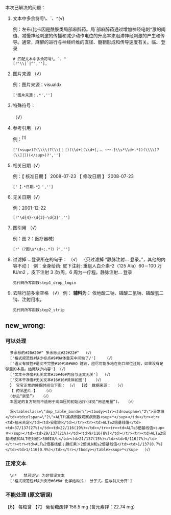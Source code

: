本次已解决的问题：

1. 文本中多余符号\、`、^(√)

   例：左布/比卡因是酰胺类局部麻醉药。局\`部麻醉药通过增加神经电刺^激的阈值、减慢神经刺激的传播和减少动作电位的升高率来阻滞神经刺激的产生和传导。通常，麻醉的进行与神经纤维的直径、髓鞘形成和传导速度有关。临... 登录

   ```
   # 匹配文本中多余符号\、`、^
   [r'\\|`|^',''],
   
   ```

2. 图片来源 （√）

   例：图片来源：visualdx

   ```
   ['图片来源：.*','']
   ```

3. 特殊符号：<br/><br/>（√）

4. 参考引用 （√）

   例：<sup>[1]</sup>

   ```
   ['(<sup>)?(\\\\)?(\\[|［)(\\d+|(\\d+[,.、~～-]\\s*\\d+.*))(\\\\)?(\\]|］)(</sup>)?','']
   ```

5. 相关日期（√）

   例：【 核准日期 】
       2008-07-23
      【 修改日期 】
       2008-07-23

   ```
   ['【.*日期.*】','']
   ```
6. 无关日期（√）
   
   例：2001-12-22

   ```
   [r'\d{4}-\d{2}-\d{2}','']
   ```

7. 图引用 （√）

   例：图 2：医疗器械）

   ```
   [r'（?图\s*\d+:.*?）?','']
   ```

8. 过滤掉 ...登录所在的句子： （√）
   （只过滤掉 “静脉注射... 登录。”，其他的内容不动 ）
   例：全身给药: 皮下注射: 重组人白介素-2（125 Ala）60－100 万 IU/m2 ，皮下注射 3 次/周，6 周为一疗程。静脉注射... 登录
   
   ```
   见代码所写函数step1_drop_login
   ```
   
9. 去除行前多余空格 （√）
    例：      **辅料为：** 依地酸二钠、磷酸二氢钠、磷酸氢二钠、注射用水。
    ```
    见代码所写函数step2_strip
    ```
##  new_wrong:
### 可以处理
      多余标的#20#20#^ 多余标点#22#22#^  （√）
      ['格式规范性#缺少标点#9#9#体重天中间缺了/']    （√）
      ['语义有效性#语义不完整#10#10#WHO 建议，应尽可能多地在伤口部位注射，如果没有足够量的本品。结尾缺少内容'] （√）
      ['文本干净度#无关文本#35#40#内容与正文无关']  （√）
      ['文本干净度#无关文本#16#16#具体如图']   （√）
      】 宝宝正常的睡眠时间见下图： （√） 【8】 数据来源：  （√）
      【 药品图片 】   （√）
      (参见“禁忌”)   （√）
      本固定的复方制剂不适用于高血压的初始治疗(详见“用法用量”)。  （√）

      况<tableclass=\"dmp_table_border\"><tbody><tr><tdrowspan=\"2\">异常值</td><tdcolspan=\"2\">ALT升高病例数观察病例数<sup>*</sup></td></tr><tr><td>拉米夫定</td><td>安慰剂</td></tr><tr><td>ALT≥2倍基线值</td><td>37/137(27%)</td><td>22/116(19%)</td></tr><tr><td>ALT≥3倍基线值<sup>＃</sup></td><td>29/137(21%)</td><td>9/116(8%)</td></tr><tr><td>ALT≥2倍基线值和ALT绝对值＞500IU/L</td><td>21/137(15%)</td><td>8/116(7%)</td></tr><tr><td>ALT≥2倍基线值；胆红素＞2倍ULN和≥2倍基线值</td><td>1/137(0.7%)</td><td>1/116(0.9%)</td></tr></tbody></table><sup>*</sup>  （√）

### 正常文本
      \n*   禁忌证\n 为非错误文本
      ['格式规范性#缺少换行#6#6# 化学结构式： 分子式。应与前文分开']
### 不能处理 (原文错误)
   【6】 每粒含 【7】 葡萄糖酸锌 158.5 mg (含元素锌：22.74 mg)
   
